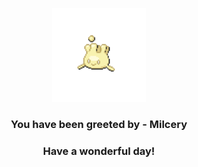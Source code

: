 <p align="center">
    <img src="https://raw.githubusercontent.com/PokeAPI/sprites/master/sprites/pokemon/868.png" width="150" height="150">
</p>
<h3 align="center">You have been greeted by - <b>Milcery</b></h3>
<h3 align="center">Have a wonderful day!</h3>
